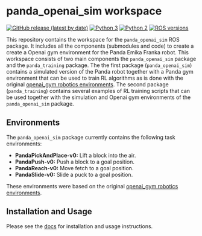 # panda_openai_sim workspace

[![GitHub release (latest by date)](https://img.shields.io/github/v/release/rickstaa/panda_openai_sim)](https://github.com/rickstaa/panda_openai_sim/releases)
[![Python 3](https://img.shields.io/badge/python%203-3.7%20%7C%203.6%20%7C%203.5-yellow.svg)](https://www.python.org/)
[![Python 2](https://img.shields.io/badge/python%202-2.7%20%7C%202.6%20%7C%202.5-brightgreen.svg)](https://www.python.org/)
[![ROS versions](https://img.shields.io/badge/ROS%20versions-Melodic-brightgreen)](https://wiki.ros.org)

This repository contains the workspace for the `panda_openai_sim` ROS package. It
includes all the components (submodules and code) to create a create a
Openai gym environment for the Panda Emika Franka robot. This workspace consists of two
main components the `panda_openai_sim` package and the `panda_training` package. The
the first package (`panda_openai_sim`) contains a simulated version of the Panda robot
together with a Panda gym environment that can be used to train RL algorithms as is done
with the original [openai_gym robotics environments](https://gym.openai.com/envs/#robotics).
The second package (`panda_training`) contains several examples of RL training scripts
that can be used together with the simulation and Openai gym environments of the
`panda_openai_sim` package.

## Environments

The `panda_openai_sim` package currently contains the following task environments:

- **PandaPickAndPlace-v0:** Lift a block into the air.
- **PandaPush-v0:** Push a block to a goal position.
- **PandaReach-v0:** Move fetch to a goal position.
- **PandaSlide-v0:** Slide a puck to a goal position.

These environments were based on the original [openai_gym robotics environments](https://gym.openai.com/envs/#robotics).

## Installation and Usage

Please see the [docs](https://rickstaa.github.io/panda_openai_sim/) for installation
and usage instructions.
